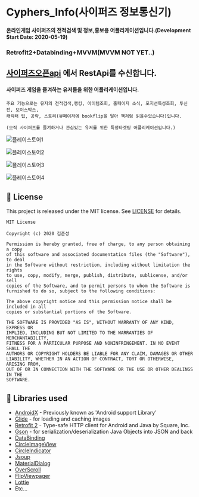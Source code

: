 # Cyphers_Info(사이퍼즈 정보통신기)
#### 온라인게임 사이퍼즈의 전적검색 및 정보,홍보용 어플리케이션입니다.(Development Start Date: 2020-05-19) 

### Retrofit2+Databinding+MVVM(MVVM NOT YET..)
## [사이퍼즈오픈api](https://developers.neople.co.kr/contents/apiDocs/cyphers) 에서 RestApi를 수신합니다.
#### 사이퍼즈 게임을 즐겨하는 유저들을 위한 어플리케이션입니다. 

    주요 기능으로는 유저의 전적검색,랭킹, 아이템조회, 홈페이지 소식, 포지션특성조회, 투신전, 보이스박스,
    캐릭터 팁, 공략, 스토리(뷰페이저에 bookflip을 달아 책처럼 읽을수있습니다)입니다.

    (오직 사이퍼즈를 즐겨하거나 관심있는 유저를 위한 특정타겟팅 어플리케이션입니다.) 

![플레이스토어1](https://user-images.githubusercontent.com/40031858/84632569-0e340980-af2a-11ea-89f9-74f289ebeec0.jpg)


![플레이스토어2](https://user-images.githubusercontent.com/40031858/84632665-3459a980-af2a-11ea-9f2d-58d1a378d0b8.png)

![플레이스토어3](https://user-images.githubusercontent.com/40031858/84632694-3f143e80-af2a-11ea-9072-038bafd7e65f.png)

![플레이스토어4](https://user-images.githubusercontent.com/40031858/84632724-489da680-af2a-11ea-9524-7fe04ed8b0a2.png)

## 📝 License
This project is released under the MIT license.
See [LICENSE](./LICENSE) for details.

```
MIT License

Copyright (c) 2020 김준성

Permission is hereby granted, free of charge, to any person obtaining a copy
of this software and associated documentation files (the "Software"), to deal
in the Software without restriction, including without limitation the rights
to use, copy, modify, merge, publish, distribute, sublicense, and/or sell
copies of the Software, and to permit persons to whom the Software is
furnished to do so, subject to the following conditions:

The above copyright notice and this permission notice shall be included in all
copies or substantial portions of the Software.

THE SOFTWARE IS PROVIDED "AS IS", WITHOUT WARRANTY OF ANY KIND, EXPRESS OR
IMPLIED, INCLUDING BUT NOT LIMITED TO THE WARRANTIES OF MERCHANTABILITY,
FITNESS FOR A PARTICULAR PURPOSE AND NONINFRINGEMENT. IN NO EVENT SHALL THE
AUTHORS OR COPYRIGHT HOLDERS BE LIABLE FOR ANY CLAIM, DAMAGES OR OTHER
LIABILITY, WHETHER IN AN ACTION OF CONTRACT, TORT OR OTHERWISE, ARISING FROM,
OUT OF OR IN CONNECTION WITH THE SOFTWARE OR THE USE OR OTHER DEALINGS IN THE
SOFTWARE.

```


## 📃 Libraries used
*   [AndroidX](https://developer.android.com/jetpack/androidx/) - Previously known as 'Android support Library'
*   [Glide](https://github.com/bumptech/glide) - for loading and caching images 
*   [Retrofit 2](https://github.com/square/retrofit) - Type-safe HTTP client for Android and Java by Square, Inc. 
*   [Gson](https://github.com/google/gson) - for serialization/deserialization Java Objects into JSON and back
*   [DataBinding](https://developer.android.com/topic/libraries/data-binding/)
*   [CircleImageView](https://github.com/hdodenhof/CircleImageView)
*   [CircleIndicator](https://github.com/ongakuer/CircleIndicator)
*   [Jsoup](https://jsoup.org/)
*   [MaterialDialog](https://github.com/PatilShreyas/MaterialDialog-Android)
*   [OverScroll](https://github.com/EverythingMe/overscroll-decor)
*   [FlipViewpager](https://github.com/Yalantis/FlipViewPager.Draco)
*   [Lottie](https://github.com/airbnb/lottie-android)
* Etc...